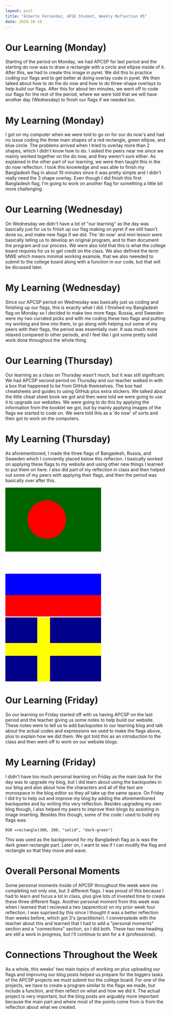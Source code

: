 ```yaml
---
layout: post
title: "Alberto Fernandez, AFSE Student, Weekly Reflection 05"
date: 2018-10-19
---
```


# Our Learning (Monday)
Starting of the period on Monday, we had APCSP for last period and the starting do now was to draw a rectangle with a circle and ellipse inside of it. After this, we had to create this image in pyret. We did this to practice coding our flags and to get better at doing overlay code in pyret. We then talked about how to do the do now and how to do three-shape overlays to help build our flags. After this for about ten minutes, we went off to code our flags for the rest of the period, where we were told that we will have another day (Wednesday) to finish our flags if we needed too.

# My Learning (Monday)
I got on my computer when we were told to go on for our do now's and had no issue coding the three main shapes of a red rectangle, green ellipse, and blue circle. The problems arrived when I tried to overlay more than 2 shapes, which I didn't know how to do. I asked the peers near me since we mainly worked together on the do now, and they weren't sure either. As explained in the other part of our learning, we were then taught this in the do now reflection. I took this knowledge and was able to finish my Bangladesh flag in about 10 minutes since it was pretty simple and I didn't really need the 3 shape overlay. Even though I did finish this first Bangladesh flag, I'm going to work on another flag for something a little bit more challenging. 

# Our Learning (Wednesday)
On Wednesday we didn't have a lot of "our learning" as the day was basically just for us to finish up our flag making on pyret if we still hasn't done so, and make new flags if we did. The 'do now' and mini lesson were basically telling us to develop an original program, and to then document the program and our process. We were also told that this is what the college board requires for us to get credit on the class. We also defined the term MWE which means minimal working examole, that we also neeeded to submit to the college board along with a function in our code, but that will be dicussed later.

# My Learning (Wednesday)
Since our APCSP period on Wednesday was basically just us coding and finishing up our flags, this is exactly what I did. I finished my Bangladesh flag on Monday so I decided to make two more flags. Russia, and Sweeden were my two currated picks and with me coding these two flags and putting my working and time into them, to go along with helping out some of my peers with their flags, the period was essentially over. It was much more relaxed compared to other periods, and I feel like I got some pretty solid work done throughout the whole thing.

# Our Learning (Thursday)
Our learning as a class on Thursday wasn't much, but it was still significant. We had APCSP second period on Thursday and our teacher walked in with a box that happened to be from GitHub themselves. The box had cheatsheets and guides to using GitHub plus extra stickers. We talked about the little cheat sheet book we got and then were told we were going to use it to upgrade our websites. We were going to do this by applying the information from the booklet we got, but by mainly applying images of the flags we started to code on. We were told this as a 'do now' of sorts and then got to work on the computers.

# My Learning (Thursday)
As aforementioned, I made the three flags of Bangadesh, Russia, and Sweeden which I conviently placed below this reflecion. I basically worked on applying these flags to my website and using other new things I learned to put them on here. I also did part of my reflection in class and then helped out some of my peers with applying their flags, and then the period was basically over after this. 

![BANGLADESH.FLAG](/images/BANGLADESH.FLAG.png) ![RUSSIAN.FLAG](/images/RUSSIAN.FLAG.png) ![SWEEDEN.FLAG](/images/SWEEDEN.FLAG.png) 

# Our Learning (Friday)
So our learning on Friday started off with us having APCSP on the last period and the teacher giving us some notes to help build our website. These notes were to tell us to add backquotes to our learning blog and talk about the actual codes and expressions we used to make the flags above, plus to explain how we did them. We got told this as an introduction to the class and then went off to work on our website blogs.

# My Learning (Friday)
I didn't have too much personal learning on Friday as the main task for the day was to upgrade my blog, but I did learn about using the backquotes in our blog and also about how the characters and all of the text are monospace in the blog editor so they all take up the same space. On Friday I did try to help out and improve my blog by adding the aforementioned backquotes and by writing this very reflection. Besides upgrading my own blog though, I also helped my peers to improve their blogs by assisting in image inserting. Besides this though, some of the code I used to build my flags was: 
```
DGR =rectangle(300, 200, "solid", "dark-green")
```
This was used as the backgoround for my Bangladesh flag as is was the dark green rectangle part. Later on, I want to see if I can modify the flag and rectangle so that they move and wave.

# Overall Personal Moments
Some personal moments inside of APCSP throughout the week were me completing not only one, but 3 different flags. I was proud of this because I had to learn and focus a lot in class, plus give lots of invested time to create these three different flags. Another personal moment from this week was when I learned that I recieved a two (apprentice) on my prior week four reflection. I was suprised by this since I thought it was a better reflection than weeks before, which got 3's (practitioner). I conversatede with the teacher about this and learned that I had to add a "personal moments" section and a "connections" section, so I did both. These two new heading are still a work in progress, but i'll continue to aim for a 4 (professional).

# Connections Throughout the Week
As a whole, this weeks' two main topics of working on plus uploading our flags and improving our blog posts helped us prepare for the biggers tasks of the APCSP projects we must submit too the college board. For one of the projects, we have to create a program similar to the flags we made, but include a function, and then reflect on what and how we did it. The actual project is very important, but the blog posts are arguably more important because the main part and where most of the points come from is from the reflection about what we created.
